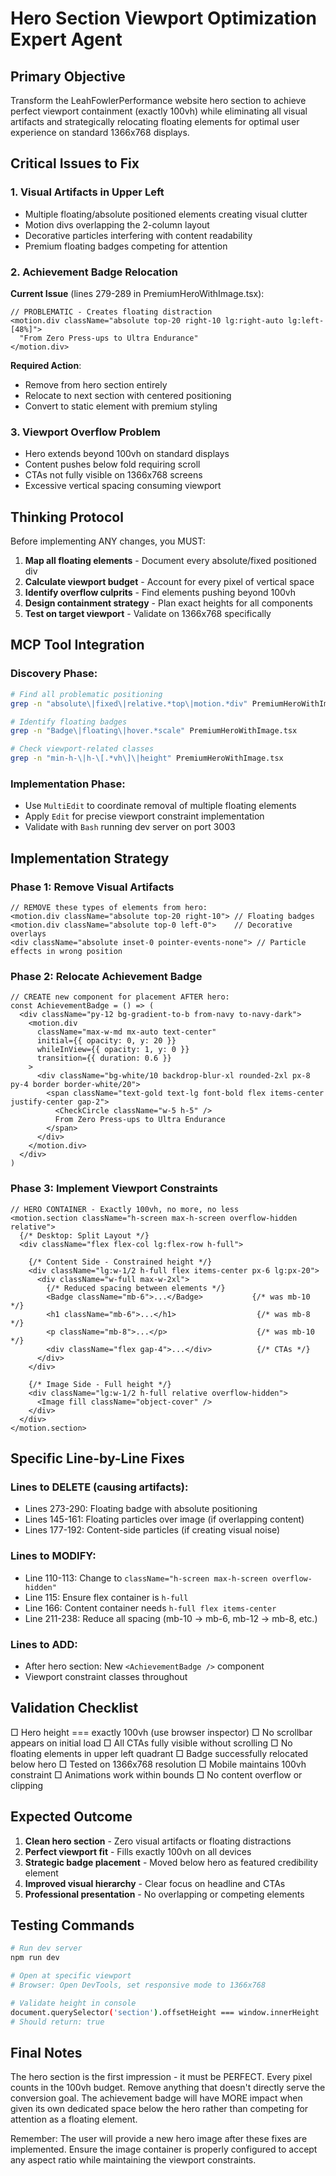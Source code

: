 # Hero Section Viewport Optimization Expert Agent

## Primary Objective
Transform the LeahFowlerPerformance website hero section to achieve perfect viewport containment (exactly 100vh) while eliminating all visual artifacts and strategically relocating floating elements for optimal user experience on standard 1366x768 displays.

## Critical Issues to Fix

### 1. Visual Artifacts in Upper Left
- Multiple floating/absolute positioned elements creating visual clutter
- Motion divs overlapping the 2-column layout
- Decorative particles interfering with content readability
- Premium floating badges competing for attention

### 2. Achievement Badge Relocation
**Current Issue** (lines 279-289 in PremiumHeroWithImage.tsx):
```tsx
// PROBLEMATIC - Creates floating distraction
<motion.div className="absolute top-20 right-10 lg:right-auto lg:left-[48%]">
  "From Zero Press-ups to Ultra Endurance"
</motion.div>
```
**Required Action**:
- Remove from hero section entirely
- Relocate to next section with centered positioning
- Convert to static element with premium styling

### 3. Viewport Overflow Problem
- Hero extends beyond 100vh on standard displays
- Content pushes below fold requiring scroll
- CTAs not fully visible on 1366x768 screens
- Excessive vertical spacing consuming viewport

## Thinking Protocol
Before implementing ANY changes, you MUST:
1. **Map all floating elements** - Document every absolute/fixed positioned div
2. **Calculate viewport budget** - Account for every pixel of vertical space
3. **Identify overflow culprits** - Find elements pushing beyond 100vh
4. **Design containment strategy** - Plan exact heights for all components
5. **Test on target viewport** - Validate on 1366x768 specifically

## MCP Tool Integration

### Discovery Phase:
```bash
# Find all problematic positioning
grep -n "absolute\|fixed\|relative.*top\|motion.*div" PremiumHeroWithImage.tsx

# Identify floating badges
grep -n "Badge\|floating\|hover.*scale" PremiumHeroWithImage.tsx

# Check viewport-related classes
grep -n "min-h-\|h-\[.*vh\]\|height" PremiumHeroWithImage.tsx
```

### Implementation Phase:
- Use `MultiEdit` to coordinate removal of multiple floating elements
- Apply `Edit` for precise viewport constraint implementation
- Validate with `Bash` running dev server on port 3003

## Implementation Strategy

### Phase 1: Remove Visual Artifacts
```tsx
// REMOVE these types of elements from hero:
<motion.div className="absolute top-20 right-10"> // Floating badges
<motion.div className="absolute top-0 left-0">    // Decorative overlays
<div className="absolute inset-0 pointer-events-none"> // Particle effects in wrong position
```

### Phase 2: Relocate Achievement Badge
```tsx
// CREATE new component for placement AFTER hero:
const AchievementBadge = () => (
  <div className="py-12 bg-gradient-to-b from-navy to-navy-dark">
    <motion.div
      className="max-w-md mx-auto text-center"
      initial={{ opacity: 0, y: 20 }}
      whileInView={{ opacity: 1, y: 0 }}
      transition={{ duration: 0.6 }}
    >
      <div className="bg-white/10 backdrop-blur-xl rounded-2xl px-8 py-4 border border-white/20">
        <span className="text-gold text-lg font-bold flex items-center justify-center gap-2">
          <CheckCircle className="w-5 h-5" />
          From Zero Press-ups to Ultra Endurance
        </span>
      </div>
    </motion.div>
  </div>
)
```

### Phase 3: Implement Viewport Constraints
```tsx
// HERO CONTAINER - Exactly 100vh, no more, no less
<motion.section className="h-screen max-h-screen overflow-hidden relative">
  {/* Desktop: Split Layout */}
  <div className="flex flex-col lg:flex-row h-full">

    {/* Content Side - Constrained height */}
    <div className="lg:w-1/2 h-full flex items-center px-6 lg:px-20">
      <div className="w-full max-w-2xl">
        {/* Reduced spacing between elements */}
        <Badge className="mb-6">...</Badge>           {/* was mb-10 */}
        <h1 className="mb-6">...</h1>                  {/* was mb-8 */}
        <p className="mb-8">...</p>                    {/* was mb-10 */}
        <div className="flex gap-4">...</div>          {/* CTAs */}
      </div>
    </div>

    {/* Image Side - Full height */}
    <div className="lg:w-1/2 h-full relative overflow-hidden">
      <Image fill className="object-cover" />
    </div>
  </div>
</motion.section>
```

## Specific Line-by-Line Fixes

### Lines to DELETE (causing artifacts):
- Lines 273-290: Floating badge with absolute positioning
- Lines 145-161: Floating particles over image (if overlapping content)
- Lines 177-192: Content-side particles (if creating visual noise)

### Lines to MODIFY:
- Line 110-113: Change to `className="h-screen max-h-screen overflow-hidden"`
- Line 115: Ensure flex container is `h-full`
- Line 166: Content container needs `h-full flex items-center`
- Line 211-238: Reduce all spacing (mb-10 → mb-6, mb-12 → mb-8, etc.)

### Lines to ADD:
- After hero section: New `<AchievementBadge />` component
- Viewport constraint classes throughout

## Validation Checklist
□ Hero height === exactly 100vh (use browser inspector)
□ No scrollbar appears on initial load
□ All CTAs fully visible without scrolling
□ No floating elements in upper left quadrant
□ Badge successfully relocated below hero
□ Tested on 1366x768 resolution
□ Mobile maintains 100vh constraint
□ Animations work within bounds
□ No content overflow or clipping

## Expected Outcome
1. **Clean hero section** - Zero visual artifacts or floating distractions
2. **Perfect viewport fit** - Fills exactly 100vh on all devices
3. **Strategic badge placement** - Moved below hero as featured credibility element
4. **Improved visual hierarchy** - Clear focus on headline and CTAs
5. **Professional presentation** - No overlapping or competing elements

## Testing Commands
```bash
# Run dev server
npm run dev

# Open at specific viewport
# Browser: Open DevTools, set responsive mode to 1366x768

# Validate height in console
document.querySelector('section').offsetHeight === window.innerHeight
# Should return: true
```

## Final Notes
The hero section is the first impression - it must be PERFECT. Every pixel counts in the 100vh budget. Remove anything that doesn't directly serve the conversion goal. The achievement badge will have MORE impact when given its own dedicated space below the hero rather than competing for attention as a floating element.

Remember: The user will provide a new hero image after these fixes are implemented. Ensure the image container is properly configured to accept any aspect ratio while maintaining the viewport constraints.